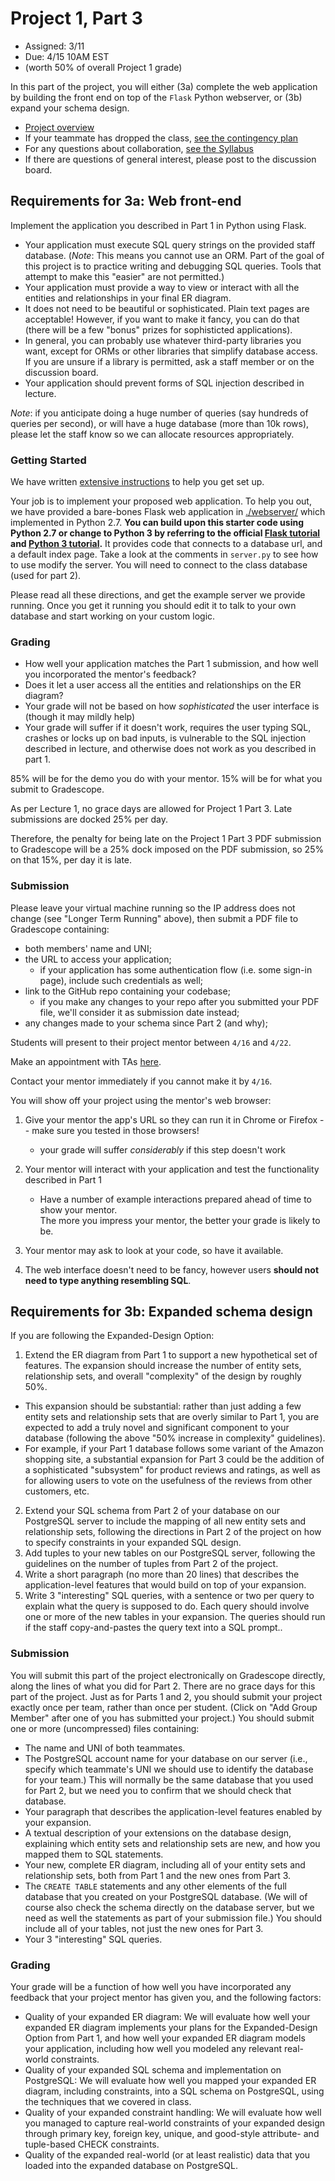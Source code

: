 # Project 1, Part 3

* Assigned: 3/11
* Due:  4/15 10AM EST
* (worth 50% of overall Project 1 grade)


In this part of the project, you will either (3a) complete the web application by building the front end
on top of the `Flask` Python webserver, or (3b) expand your schema design.


* [Project overview](http://github.com/w4111/project1)
* If your teammate has dropped the class, [see the contingency plan](https://github.com/w4111/project1-s19/blob/master/part1.md#contingency)
* For any questions about collaboration, [see the Syllabus](https://github.com/w4111/w4111.github.io/blob/master/syllabus.md#cheating)
* If there are questions of general interest, please post to the discussion board.


## Requirements for 3a: Web front-end

Implement the application you described in Part 1 in Python using Flask.

* Your application must execute SQL query strings on the provided staff database. (*Note*: This means you cannot use an ORM. Part of the goal of this project is to practice writing and debugging SQL queries. Tools that attempt to make this "easier" are not permitted.)
* Your application must provide a way to view or interact with all the entities and relationships in your final ER diagram.
* It does not need to be beautiful or sophisticated. Plain text pages are acceptable! However, if you want to make it fancy, you can do that (there will be a few "bonus" prizes for sophisticted applications).
* In general, you can probably use whatever third-party libraries you want, except for ORMs or other libraries that simplify database access. If you are unsure if a library is permitted, ask a staff member or on the discussion board.
* Your application should prevent forms of SQL injection described in lecture.

*Note*: if you anticipate doing a huge number of queries (say hundreds of queries per second), 
or will have a huge database (more than 10k rows),
please let the staff know so we can allocate resources appropriately.



### Getting Started

We have written [extensive instructions](./programming.md) to help you get set up.


Your job is to implement your proposed web application.  To help you out,
we have provided a bare-bones Flask web application in [./webserver/](./webserver/) which implemented in Python 2.7. **You can build upon this starter code using Python 2.7 or change to Python 3 by referring to the official [Flask tutorial](http://flask.pocoo.org/docs/latest/tutorial/) and [Python 3 tutorial](https://docs.python.org/3.7/tutorial/).**
It provides code that connects to a database url, and a default index page.
Take a look at the comments in `server.py` to see how to use modify the server.
You will need to connect to the class database (used for part 2).

Please read all these directions, and get the example server we provide running. Once you get it
running you should edit it to talk to your own database and start working on your custom logic.



### Grading

* How well your application matches the Part 1 submission, and how well you incorporated the mentor's feedback?
* Does it let a user access all the entities and relationships on the ER diagram?
* Your grade will not be based on how _sophisticated_ the user interface is (though it may mildly help)
* Your grade will suffer if it doesn't work, requires the user typing SQL, crashes or
  locks up on bad inputs, is vulnerable to the SQL injection described in lecture, and otherwise does
  not work as you described in part 1.

85% will be for the demo you do with your mentor. 
15% will be for what you submit to Gradescope. 
 
As per Lecture 1, no grace days are allowed for Project 1 Part 3. 
Late submissions are docked 25% per day.
 
Therefore, the penalty for being late on the Project 1 Part 3 PDF submission to Gradescope will be a 25% dock imposed on the PDF submission, so 25% on that 15%, per day it is late.

### Submission

Please leave your virtual machine running so the IP address does not change (see "Longer Term Running" above), then submit a PDF file to Gradescope containing:

* both members' name and UNI;
* the URL to access your application;
    * if your application has some authentication flow (i.e. some sign-in page), include such credentials as well;
* link to the GitHub repo containing your codebase;
    * if you make any changes to your repo after you submitted your PDF file, we'll consider it as submission date instead;
* any changes made to your schema since Part 2 (and why);



Students will present to their project mentor between `4/16` and `4/22`.

Make an appointment with TAs [here](https://calendar.google.com/calendar/selfsched?sstoken=UUlBaFJZbUNvTmp4fGRlZmF1bHR8YzJiMGQ3OTA1NzNmMDY1YjMxYzVlNzQ5OWFjOGM5OTI).

Contact your mentor immediately if you cannot make it by `4/16`.

You will show off your project using the mentor's web browser:

1. Give your mentor the app's URL so they can run it in Chrome or Firefox -- make sure you tested in those browsers!
    * your grade will suffer _considerably_ if this step doesn't work

2. Your mentor will interact with your application and test the functionality described in Part 1
    *  Have a number of example interactions prepared ahead of time to show your mentor.  
       The more you impress your mentor, the better your grade is likely to be.

3. Your mentor may ask to look at your code, so have it available.  

4. The web interface doesn't need to be fancy, however users **should not need to type anything resembling SQL**.



## Requirements for 3b: Expanded schema design

If you are following the Expanded-Design Option:

1. Extend the ER diagram from Part 1 to support a new hypothetical set of features.   The expansion should increase the number of entity sets, relationship sets, and overall "complexity" of the design by roughly 50%. 
  * This expansion should be substantial: rather than just adding a few entity sets and relationship sets that are overly similar to Part 1, you are expected to add a truly novel and significant component to your database (following the above "50% increase in complexity" guidelines). 
  * For example, if your Part 1 database follows some variant of the Amazon shopping site, a substantial expansion for Part 3 could be the addition of a sophisticated "subsystem" for product reviews and ratings, as well as for allowing users to vote on the usefulness of the reviews from other customers, etc.

2. Extend your SQL schema from Part 2 of your database on our PostgreSQL server to include the mapping of all new entity sets and relationship sets, following the directions in Part 2 of the project on how to specify constraints in your expanded SQL design.
3. Add tuples to your new tables on our PostgreSQL server, following the guidelines on the number of tuples from Part 2 of the project.
4. Write a short paragraph (no more than 20 lines) that describes the application-level features that would build on top of your expansion.
5. Write 3 "interesting" SQL queries, with a sentence or two per query to explain what the query is supposed to do.   Each query should involve one or more of the new tables in your expansion.    The queries should run if the staff copy-and-pastes the query text into a SQL prompt..  


### Submission 

You will submit this part of the project electronically on Gradescope directly, along the lines of what you did for Part 2.
There are no grace days for this part of the project. Just as for Parts 1 and 2, you should submit your project exactly once per team, rather than once per student. (Click on "Add Group Member" after one of you has submitted your project.) You should submit one or more (uncompressed) files containing:

* The name and UNI of both teammates.
* The PostgreSQL account name for your database on our server (i.e., specify which teammate's UNI we should use to identify the database for your team.) This will normally be the same database that you used for Part 2, but we need you to confirm that we should check that database.
* Your paragraph that describes the application-level features enabled by your expansion.
* A textual description of your extensions on the database design, explaining which entity sets and relationship sets are new, and how you mapped them to SQL statements.
* Your new, complete ER diagram, including all of your entity sets and relationship sets, both from Part 1 and the new ones from Part 3.
* The `CREATE TABLE` statements and any other elements of the full database that you created on your PostgreSQL database. (We will of course also check the schema directly on the database server, but we need as well the statements as part of your submission file.) You should include all of your tables, not just the new ones for Part 3.
* Your 3 "interesting" SQL queries.


### Grading 


Your grade will be a function of how well you have incorporated any feedback that your project mentor has given you, and the following factors:

* Quality of your expanded ER diagram: We will evaluate how well your expanded ER diagram implements your plans for the Expanded-Design Option from Part 1, and how well your expanded ER diagram models your application, including how well you modeled any relevant real-world constraints.
* Quality of your expanded SQL schema and implementation on PostgreSQL: We will evaluate how well you mapped your expanded ER diagram, including constraints, into a SQL schema on PostgreSQL, using the techniques that we covered in class.
* Quality of your expanded constraint handling: We will evaluate how well you managed to capture real-world constraints of your expanded design through primary key, foreign key, unique, and good-style attribute- and tuple-based CHECK constraints.
* Quality of the expanded real-world (or at least realistic) data that you loaded into the expanded database on PostgreSQL.



